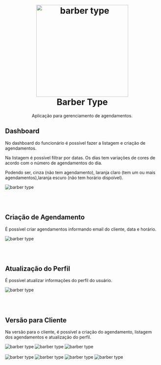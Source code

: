 
<h1 align="center">
<br>
  <img src="/readme-images/barber-logo.gif" alt="barber type" width="300">
<br>
Barber Type
</h1>

<p align="center">Aplicação para gerenciamento de agendamentos.</p>


## Dashboard

No dashboard do funcionário é possível fazer a listagem e criação de agendamentos.

Na listagem é possível filtrar por datas. Os dias tem variações de cores de acordo
com o número de agendamentos do dia.

Podendo ser, cinza (não tem agendamento), laranja claro (tem um ou mais agendamentos),laranja escuro (não tem horário dispoível).

<img src="/readme-images/dashboard.png" alt="barber type" >

<br></br>

## Criação de Agendamento

É possível criar agendamentos informando email do cliente, data e horário.

<img src="/readme-images/criacao-agendamento.png" alt="barber type" >

<br></br>

## Atualização do Perfil

É possível atualizar informações do perfil do usuário.

<img src="/readme-images/atualizazao-perfil.png" alt="barber type" >

<br></br>

## Versão para Cliente

Na versão para o cliente, é possível a criação do agendamento, listagem dos agendamentos e atualização do perfil.

<img src="/readme-images/1-cliente.jpeg" alt="barber type" >
<img src="/readme-images/2-cliente.jpeg" alt="barber type" >
<img src="/readme-images/3-cliente.jpeg" alt="barber type" >
<br></br>
<img src="/readme-images/4-cliente.jpeg" alt="barber type" >
<img src="/readme-images/5-cliente.jpeg" alt="barber type" >
<img src="/readme-images/6-cliente.jpeg" alt="barber type" >
<img src="/readme-images/7-cliente.jpeg" alt="barber type" >







